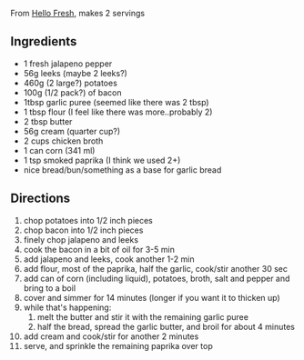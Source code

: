From [Hello Fresh](https://www.hellofresh.ca/recipes/bacon-corn-chowder-6135b2317f1fad294c00eaee), makes 2 servings

## Ingredients
- 1 fresh jalapeno pepper
- 56g leeks (maybe 2 leeks?)
- 460g (2 large?) potatoes
- 100g (1/2 pack?) of bacon
- 1tbsp garlic puree (seemed like there was 2 tbsp)
- 1 tbsp flour (I feel like there was more..probably 2)
- 2 tbsp butter
- 56g cream (quarter cup?)
- 2 cups chicken broth
- 1 can corn (341 ml)
- 1 tsp smoked paprika (I think we used 2+)
- nice bread/bun/something as a base for garlic bread

## Directions
1. chop potatoes into 1/2 inch pieces
1. chop bacon into 1/2 inch pieces
1. finely chop jalapeno and leeks
1. cook the bacon in a bit of oil for 3-5 min
1. add jalapeno and leeks, cook another 1-2 min
1. add flour, most of the paprika, half the garlic, cook/stir another 30 sec
1. add can of corn (including liquid), potatoes, broth, salt and pepper and bring to a boil
1. cover and simmer for 14 minutes (longer if you want it to thicken up)
1. while that's happening:
   1. melt the butter and stir it with the remaining garlic puree
   1. half the bread, spread the garlic butter, and broil for about 4 minutes
1. add cream and cook/stir for another 2 minutes
1. serve, and sprinkle the remaining paprika over top
